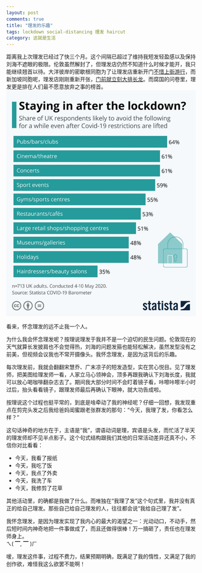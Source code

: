 ```yaml
---
layout: post
comments: true
title: "理发的乐趣"
tags: lockdown social-distancing 理发 haircut
category: 这就是生活
---
```


距离我上次理发已经过了快三个月。这个间隔已超过了维持我短发轻盈感以及保持刘海不遮眼的极限。伦敦虽然解封了，但理发店仍然不知道什么时候才能开，我只能继续翘首以待。大洋彼岸的密歇根同胞为了让理发店重新开门[不惜上街游行](https://www.newsweek.com/michigan-hair-stylists-plan-quarantine-protest-show-people-we-are-not-unintelligent-can-cut-1504553)，而新加坡同胞呢，理发店刚刚重新开张，[门前就立刻大排长龙](https://www.straitstimes.com/singapore/hair-salons-get-ready-for-expected-influx-of-customers)。而腐国的问卷里，理发更是排在人们最不愿意放弃之事的榜首。
![UK haircut survey](/images/uk_haircut_survey.jpg)

看来，怀念理发的远不止我一个人。

为什么我会怀念理发呢？按理说理发于我并不是一个迫切的民生问题。伦敦现在的天气就算长发披肩也不会觉得热，刘海的问题发箍也能轻松解决，虽然发型没有之前美，但视频会议我也不常开摄像头。我怀念理发，是因为这背后的乐趣。

每次理发前，我就会翻翻宋慧乔、广末凉子的短发造型，实在赏心悦目。见了理发师，把美图给理发师一看，人家立马心领神会，顶多再跟我确认下刘海长度，我就可以放心喝咖啡翻杂志去了。期间我大部分时间不会盯着镜子看，咔嚓咔嚓半小时过后，抬头看看镜子，跟理发师最后再确认下眼神，就大功告成啦。

按理说这个过程也挺平常的，到底是啥牵动了我的神经呢？仔细一回想，我发现重点在剪完头发之后我给爸妈闺蜜跟老张群发的那句：“今天，我理了发，你看怎么样？”

这句话神奇的地方在于，主语是“我”，谓语动词是理，宾语是头发，而忙活了半天的理发师却不见半点影子。这个句式结构跟我们其他的日常活动差异还真不小，不信你对比看看：

- 今天，我看了报纸
- 今天，我吃了饭
- 今天，我点了外卖
- 今天，我洗了车
- 今天，我修剪了花草

其他活动里，的确都是我做了什么。而唯独在“我理了发”这个句式里，我并没有真正的给自己理发。那些自己给自己理发的人，往往都会说“我给自己理了发”。

我怀念理发，是因为理发实现了我内心的最大的渴望之一：光动动口，不动手，然后短时间内神奇地把一件事做成了，而且还做得很棒！万一搞砸了，责任也在理发师身上。</br>
ㄟ( ▔, ▔ )ㄏ

嗳，理发这件事，过程不费力，结果预期明确，既满足了我的惰性，又满足了我的创作欲，难怪我这么欲罢不能啊！
 




